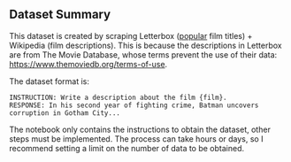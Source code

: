 ## Dataset Summary

This dataset is created by scraping Letterbox
([popular](https://letterboxd.com/films/popular/) film titles) + Wikipedia (film
descriptions). This is because the descriptions in Letterbox are from The Movie
Database, whose terms prevent the use of their data:
https://www.themoviedb.org/terms-of-use.

The dataset format is:

```
INSTRUCTION: Write a description about the film {film}.
RESPONSE: In his second year of fighting crime, Batman uncovers corruption in Gotham City...
```

The notebook only contains the instructions to obtain the dataset, other steps
must be implemented. The process can take hours or days, so I recommend setting
a limit on the number of data to be obtained.
